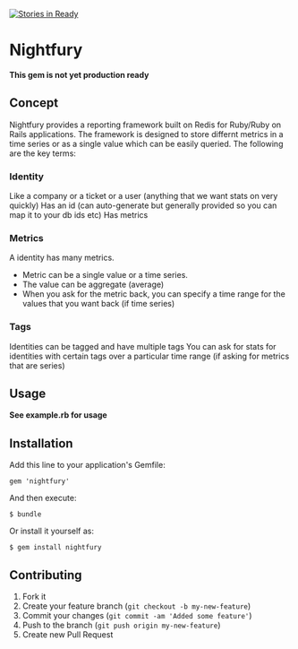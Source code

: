 [![Stories in Ready](https://badge.waffle.io/avinasha/nightfury.png)](https://waffle.io/avinasha/nightfury)  
# Nightfury

**This gem is not yet production ready**

## Concept

Nightfury provides a reporting framework built on Redis for Ruby/Ruby on Rails applications. The framework is designed 
to store differnt metrics in a time series or as a single value which can be easily queried. The following are the key terms:

### Identity

Like a company or a ticket or a user (anything that we want stats on very quickly)
Has an id (can auto-generate but generally provided so you can map it to your db ids etc)
Has metrics

### Metrics

A identity has many metrics.

* Metric can be a single value or a time series. 
* The value can be aggregate (average)
* When you ask for the metric back, you can specify a time range for the values that you want back (if time series)

### Tags

Identities can be tagged and have multiple tags
You can ask for stats for identities with certain tags over a particular time range (if asking for metrics that are series)

## Usage

**See example.rb for usage**

## Installation

Add this line to your application's Gemfile:

    gem 'nightfury'

And then execute:

    $ bundle

Or install it yourself as:

    $ gem install nightfury

## Contributing

1. Fork it
2. Create your feature branch (`git checkout -b my-new-feature`)
3. Commit your changes (`git commit -am 'Added some feature'`)
4. Push to the branch (`git push origin my-new-feature`)
5. Create new Pull Request
